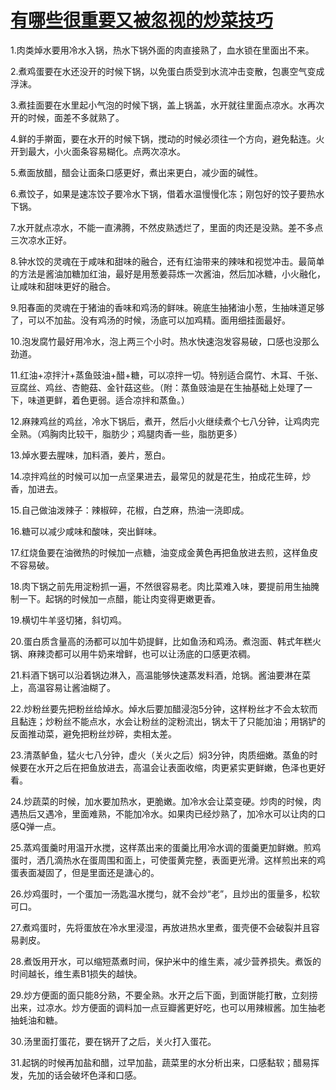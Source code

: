 # [有哪些很重要又被忽视的炒菜技巧](https://github.com/haoz0x139/myblog/issues/14)

1.肉类焯水要用冷水入锅，热水下锅外面的肉直接熟了，血水锁在里面出不来。

2.煮鸡蛋要在水还没开的时候下锅，以免蛋白质受到水流冲击变散，包裹空气变成浮沫。

3.煮挂面要在水里起小气泡的时候下锅，盖上锅盖，水开就往里面点凉水。水再次开的时候，面差不多就熟了。

4.鲜的手擀面，要在水开的时候下锅，搅动的时候必须往一个方向，避免黏连。火开到最大，小火面条容易糊化。点两次凉水。

5.煮面放醋，醋会让面条口感更好，煮出来更白，减少面的碱性。

6.煮饺子，如果是速冻饺子要冷水下锅，借着水温慢慢化冻；刚包好的饺子要热水下锅。

7.水开就点凉水，不能一直沸腾，不然皮熟透烂了，里面的肉还是没熟。差不多点三次凉水正好。

8.钟水饺的灵魂在于咸味和甜味的融合，还有红油带来的辣味和视觉冲击。最简单的方法是酱油加糖加红油，最好是用葱姜蒜炼一次酱油，然后加冰糖，小火融化，让咸味和甜味更好的融合。

9.阳春面的灵魂在于猪油的香味和鸡汤的鲜味。碗底生抽猪油小葱，生抽味道足够了，可以不加盐。没有鸡汤的时候，汤底可以加鸡精。面用细挂面最好。

10.泡发腐竹最好用冷水，泡上两三个小时。热水快速泡发容易破，口感也没那么劲道。

11.红油+凉拌汁+蒸鱼豉油+醋+糖，可以凉拌一切。特别适合腐竹、木耳、千张、豆腐丝、鸡丝、杏鲍菇、金针菇这些。（附：蒸鱼豉油是在生抽基础上处理了一下，味道更鲜，着色更弱。适合凉拌和蒸鱼。）

12.麻辣鸡丝的鸡丝，冷水下锅后，煮开，然后小火继续煮个七八分钟，让鸡肉完全熟。（鸡胸肉比较干，脂肪少；鸡腿肉香一些，脂肪更多）

13.焯水要去腥味，加料酒，姜片，葱白。

14.凉拌鸡丝的时候可以加一点坚果进去，最常见的就是花生，拍成花生碎，炒香，加进去。

15.自己做油泼辣子：辣椒碎，花椒，白芝麻，热油一浇即成。

16.糖可以减少咸味和酸味，突出鲜味。

17.红烧鱼要在油微热的时候加一点糖，油变成金黄色再把鱼放进去煎，这样鱼皮不容易破。

18.肉下锅之前先用淀粉抓一遍，不然很容易老。肉比菜难入味，要提前用生抽腌制一下。起锅的时候加一点醋，能让肉变得更嫩更香。

19.横切牛羊竖切猪，斜切鸡。

20.蛋白质含量高的汤都可以加牛奶提鲜，比如鱼汤和鸡汤。煮泡面、韩式年糕火锅、麻辣烫都可以用牛奶来增鲜，也可以让汤底的口感更浓稠。

21.料酒下锅可以沿着锅边淋入，高温能够快速蒸发料酒，炝锅。酱油要淋在菜上，高温容易让酱油糊了。

22.炒粉丝要先把粉丝给焯水。焯水后要加醋浸泡5分钟，这样粉丝才不会太软而且黏连；炒粉丝不能点水，水会让粉丝的淀粉流出，锅太干了只能加油；用锅铲的反面推动菜，避免把粉丝炒碎，卖相太差。

23.清蒸鲈鱼，猛火七八分钟，虚火（关火之后）焖3分钟，肉质细嫩。蒸鱼的时候要在水开之后在把鱼放进去，高温会让表面收缩，肉更紧实更鲜嫩，色泽也更好看。

24.炒蔬菜的时候，加水要加热水，更脆嫩。加冷水会让菜变硬。炒肉的时候，肉遇热后又遇冷，里面难熟，不能加冷水。如果肉已经炒熟了，加冷水可以让肉的口感Q弹一点。

25.蒸鸡蛋羹时用温开水搅，这样蒸出来的蛋羹比用冷水调的蛋羹更加鲜嫩。煎鸡蛋时，洒几滴热水在蛋周围和面上，可使蛋黄完整，表面更光滑。这样煎出来的鸡蛋表面凝固了，但是里面还是溏心的。

26.炒鸡蛋时，一个蛋加一汤匙温水搅匀，就不会炒“老”，且炒出的蛋量多，松软可口。

27.煮鸡蛋时，先将蛋放在冷水里浸湿，再放进热水里煮，蛋壳便不会破裂并且容易剥皮。

28.煮饭用开水，可以缩短蒸煮时间，保护米中的维生素，减少营养损失。煮饭的时间越长，维生素B1损失的越快。

29.炒方便面的面只能8分熟，不要全熟。水开之后下面，到面饼能打散，立刻捞出来，过凉水。炒方便面的调料加一点豆瓣酱更好吃，也可以用辣椒酱。加生抽老抽蚝油和糖。

30.汤里面打蛋花，要在锅开了之后，关火打入蛋花。

31.起锅的时候再加盐和醋，过早加盐，蔬菜里的水分析出来，口感黏软；醋易挥发，先加的话会破坏色泽和口感。
